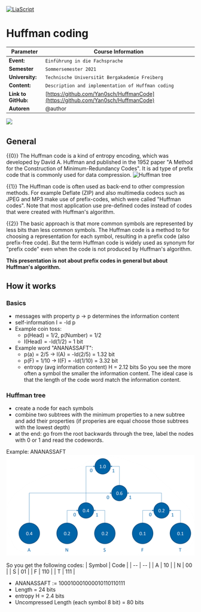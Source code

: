 <!--
import: https://github.com/liascript/CodeRunner
-->

[![LiaScript](https://raw.githubusercontent.com/LiaScript/LiaScript/master/badges/course.svg)](https://liascript.github.io/course/?https://github.com/TUBAF-IfI-LiaScript/VL_Softwareentwicklung/blob/master/00_Einfuehrung.md)

# Huffman coding
| Parameter                | Course Information |
| - | - |
| **Event:** | `Einführung in die Fachsprache` |
| **Semester** |  `Sommersemester 2021` |
| **University:** | `Technische Universität Bergakademie Freiberg` |
| **Content:**  | `Description and implementation of Huffman coding` |
| **Link to GitHub:** | [https://github.com/Yan0sch/HuffmanCode](https://github.com/Yan0sch/HuffmanCode) |
| **Autoren** | @author |

![](https://media.giphy.com/media/26tn33aiTi1jkl6H6/source.gif)

## General
{{0}}
The Huffman code is a kind of entropy encoding, which was developed by David A. Huffman and published in the 1952 paper "A Method for the Construction of Minimum-Redundancy Codes". It is ad type of prefix code that is commonly used for data compression.
![Huffman tree](https://upload.wikimedia.org/wikipedia/commons/thumb/8/82/Huffman_tree_2.svg/1920px-Huffman_tree_2.svg.png "Example of a Huffman tree")

{{1}}
The Huffman code is often used as back-end to other compression methods. For example Deflate (ZIP) and also multimedia codecs such as JPEG and MP3 make use of prefix-codes, which were called "Huffman codes". Note that most application use pre-defined codes instead of codes that were created with Huffman's algorithm.

{{2}}
The basic approach is that more common symbols are represented by less bits than less common symbols. The Huffman code is a method to for choosing a representation for each symbol, resulting in a prefix code (also prefix-free code). But the term Huffman code is widely used as synonym for "prefix code" even when the code is not produced by Huffman's algorithm.

**This presentation is not about prefix codes in general but about Huffman's algorithm.**

## How it works
### Basics

* messages with property p → p determines the information content
* self-information I = -ld p
* Example coin toss:
  * p(Head) = 1/2, p(Number) = 1/2
  * I(Head) = -ld(1/2) = 1 bit
* Example word "ANANASSAFT":
  * p(a) = 2/5 → I(A) = -ld(2/5) = 1.32 bit
  * p(F) = 1/10 → I(F) = -ld(1/10) = 3.32 bit
  * entropy (avg information content) H = 2.12 bits
So you see the more often a symbol the smaller the information content. The ideal case is that the length of the code word match the information content.

<!--
p(A) = .4, I = 1.32 bit
p(N) = .2, I = 2.32 bits
p(S) = .2, I = 2.32 bits
p(F) = .1, I = 3.32 bits
p(N) = .1, I = 3.32 bits

H = 2.12 bits
-->

### Huffman tree

* create a node for each symbols
* combine two subtrees with the minimum properties to a new subtree and add their properties (if properies are equal choose those subtrees with the lowest depth)
* at the end: go from the root backwards through the tree, label the nodes with 0 or 1 and read the codewords.

Example: ANANASSAFT
![Example Tree](img/Example.png)

So you get the following codes:
| Symbol | Code |
| -- | -- |
| A | 10 |
| N | 00 |
| S | 01 |
| F | 110 |
| T | 111 |

<!--
H = 2.4
-->

* ANANASSAFT := 100010001000010110110111
* Length = 24 bits
* entropy H = 2.4 bits
* Uncompressed Length (each symbol 8 bit) = 80 bits
